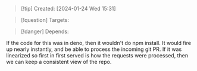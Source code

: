 
>[!tip] Created: [2024-01-24 Wed 15:31]

>[!question] Targets: 

>[!danger] Depends: 

If the code for this was in deno, then it wouldn't do npm install.
It would fire up nearly instantly, and be able to process the incoming git PR.
If it was linearized so first in first served is how the requests were processed, then we can keep a consistent view of the repo.

